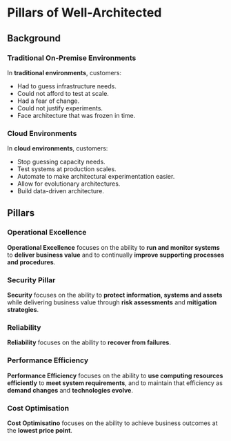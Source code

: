 # Pillars of Well-Architected 
## Background
### Traditional On-Premise Environments
In **traditional environments**, customers:
- Had to guess infrastructure needs.
- Could not afford to test at scale.
- Had a fear of change.
- Could not justify experiments.
- Face architecture that was frozen in time.

### Cloud Environments
In **cloud environments**, customers:
- Stop guessing capacity needs.
- Test systems at production scales.
- Automate to make architectural experimentation easier.
- Allow for evolutionary architectures.
- Build data-driven architecture.

## Pillars
### Operational Excellence
**Operational Excellence** focuses on the ability to **run and monitor systems** to **deliver business value** and to continually **improve supporting processes and procedures**.

### Security Pillar
**Security** focuses on the ability to **protect information, systems and assets** while delivering business value through **risk assessments** and **mitigation strategies**.

### Reliability
**Reliability** focuses on the ability to **recover from failures**.

### Performance Efficiency
**Performance Efficiency** focuses on the ability to **use computing resources efficiently** to **meet system requirements**, and to maintain that efficiency as **demand changes** and **technologies evolve**.

### Cost Optimisation
**Cost Optimisatino** focuses on the ability to achieve business outcomes at the **lowest price point**.
